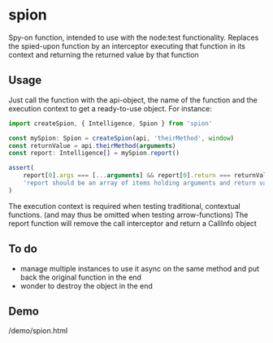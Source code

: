 # spion
Spy-on function, intended to use with the node:test functionality.
Replaces the spied-upon function by an interceptor executing that function in its context
and returning the returned value by that function

## Usage
Just call the function with the
api-object, the name of the function and the execution context
to get a ready-to-use object. For instance:
```javascript
import createSpion, { Intelligence, Spion } from 'spion'

const mySpion: Spion = createSpion(api, 'theirMethod', window)
const returnValue = api.theirMethod(arguments)
const report: Intelligence[] = mySpion.report()

assert(
    report[0].args === [...arguments] && report[0].return === returnValue,
    'report should be an array of items holding arguments and return values'
)
```
The execution context is required when testing traditional, contextual functions.
(and may thus be omitted when testing arrow-functions)
The report function will remove the call interceptor and return a CallInfo object

## To do
- manage multiple instances to use it async on the same method and put back the original function in the end
- wonder to destroy the object in the end

## Demo
/demo/spion.html
